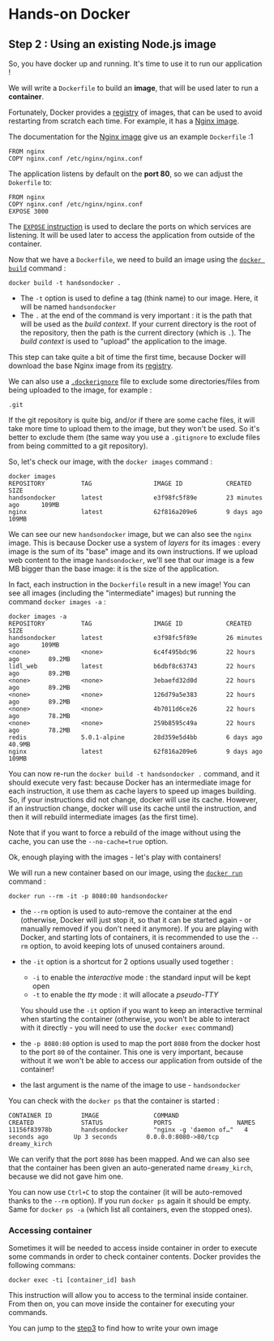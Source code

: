 # Hands-on Docker

## Step 2 : Using an existing Node.js image

So, you have docker up and running. It's time to use it to run our application !

We will write a `Dockerfile` to build an **image**, that will be used later to run a **container**.

Fortunately, Docker provides a [registry](https://registry.hub.docker.com/) of images, that can be used to avoid restarting from scratch each time. For example, it has a [Nginx image](https://registry.hub.docker.com/_/nginx/).

The documentation for the [Nginx image](https://registry.hub.docker.com/_/nginx/) give us an example `Dockerfile` :1

```
FROM nginx
COPY nginx.conf /etc/nginx/nginx.conf
```

The application listens by default on the **port 80**, so we can adjust the `Dokerfile` to:

```
FROM nginx
COPY nginx.conf /etc/nginx/nginx.conf
EXPOSE 3000
```

The [`EXPOSE` instruction](https://docs.docker.com/reference/builder/#expose) is used to declare the ports on which services are listening. It will be used later to access the application from outside of the container.

Now that we have a `Dockerfile`, we need to build an image using the [`docker build`](https://docs.docker.com/reference/commandline/cli/#build) command :

```
docker build -t handsondocker .
```

* The `-t` option is used to define a tag (think name) to our image. Here, it will be named `handsondocker`
* The `.` at the end of the command is very important : it is the path that will be used as the *build context*. If your current directory is the root of the repository, then the path is the current directory (which is `.`). The *build context* is used to "upload" the application to the image.

This step can take quite a bit of time the first time, because Docker will download the base Nginx image from its [registry](https://registry.hub.docker.com/).

We can also use a [`.dockerignore`](https://docs.docker.com/reference/builder/#the-dockerignore-file) file to exclude some directories/files from being uploaded to the image, for example :

```
.git
```

If the git repository is quite big, and/or if there are some cache files, it will take more time to upload them to the image, but they won't be used. So it's better to exclude them (the same way you use a `.gitignore` to exclude files from being committed to a git repository).

So, let's check our image, with the `docker images` command :

```
docker images
REPOSITORY          TAG                 IMAGE ID            CREATED             SIZE
handsondocker       latest              e3f98fc5f89e        23 minutes ago      109MB
nginx               latest              62f816a209e6        9 days ago          109MB
```

We can see our new `handsondocker` image, but we can also see the `nginx` image. This is because Docker use a system of *layers* for its images : every image is the sum of its "base" image and its own instructions.
If we upload web content to the image `handsondocker`, we'll see that our image is a few MB bigger than the base image: it is the size of the application.

In fact, each instruction in the `Dockerfile` result in a new image! You can see all images (including the "intermediate" images) but running the command `docker images -a` :

```
docker images -a
REPOSITORY          TAG                 IMAGE ID            CREATED             SIZE
handsondocker       latest              e3f98fc5f89e        26 minutes ago      109MB
<none>              <none>              6c4f495bdc96        22 hours ago        89.2MB
lidl_web            latest              b6dbf8c63743        22 hours ago        89.2MB
<none>              <none>              3ebaefd32d0d        22 hours ago        89.2MB
<none>              <none>              126d79a5e383        22 hours ago        89.2MB
<none>              <none>              4b7011d6ce26        22 hours ago        78.2MB
<none>              <none>              259b8595c49a        22 hours ago        78.2MB
redis               5.0.1-alpine        28d359e5d4bb        6 days ago          40.9MB
nginx               latest              62f816a209e6        9 days ago          109MB
```

You can now re-run the `docker build -t handsondocker .` command, and it should execute very fast: because Docker has an intermediate image for each instruction, it use them as cache layers to speed up images building. So, if your instructions did not change, docker will use its cache. However, if an instruction change, docker will use its cache until the instruction, and then it will rebuild intermediate images (as the first time).

Note that if you want to force a rebuild of the image without using the cache, you can use the `--no-cache=true` option.

Ok, enough playing with the images - let's play with containers!

We will run a new container based on our image, using the [`docker run`](https://docs.docker.com/reference/commandline/cli/#run) command :

```
docker run --rm -it -p 8080:80 handsondocker
```

* the `--rm` option is used to auto-remove the container at the end (otherwise, Docker will just stop it, so that it can be started again - or manually removed if you don't need it anymore). If you are playing with Docker, and starting lots of containers, it is recommended to use the `--rm` option, to avoid keeping lots of unused containers around.
* the `-it` option is a shortcut for 2 options usually used together :
  * `-i` to enable the *interactive* mode : the standard input will be kept open
  * `-t` to enable the *tty* mode : it will allocate a *pseudo-TTY*

  You should use the `-it` option if you want to keep an interactive terminal when starting the container (otherwise, you won't be able to interact with it directly - you will need to use the `docker exec` command)
* the `-p 8080:80` option is used to map the port `8080` from the docker host to the port `80` of the container. This one is very important, because without it we won't be able to access our application from outside of the container!
* the last argument is the name of the image to use - `handsondocker`

You can check with the `docker ps` that the container is started :

```
CONTAINER ID        IMAGE               COMMAND                  CREATED             STATUS              PORTS                  NAMES
11156f83978b        handsondocker       "nginx -g 'daemon of…"   4 seconds ago       Up 3 seconds        0.0.0.0:8080->80/tcp   dreamy_kirch
```

We can verify that the port `8080` has been mapped. And we can also see that the container has been given an auto-generated name `dreamy_kirch`, because we did not gave him one.

You can now use `Ctrl+C` to stop the container (it will be auto-removed thanks to the `--rm` option). If you run `docker ps` again it should be empty. Same for `docker ps -a` (which list all containers, even the stopped ones).

### Accessing container

Sometimes it will be needed to access inside container in order to execute some commands in order to check container contents. Docker provides the following commans:

```
docker exec -ti [container_id] bash
```

This instruction will allow you to access to the terminal inside container. From then on, you can move inside the container for executing your commands.


You can jump to the [step3](https://github.com/peppelin/hands-on-docker/tree/step3#readme) to find how to write your own image
